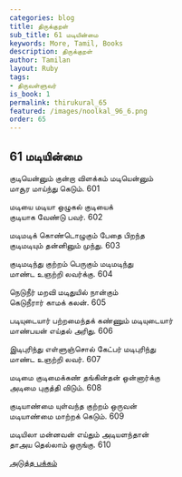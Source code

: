```yaml
---
categories: blog
title: திருக்குறள்
sub_title: 61 மடியின்மை
keywords: More, Tamil, Books
description: திருக்குறள்
author: Tamilan
layout: Ruby
tags:
- திருவள்ளுவர்
is_book: 1
permalink: thirukural_65
featured: /images/noolkal_96_6.png
order: 65
---
```

## 61 மடியின்மை

குடியென்னும் குன்றா விளக்கம் மடியென்னும்  
மாசூர மாய்ந்து கெடும். 601

மடியை மடியா ஒழுகல் குடியைக்  
குடியாக வேண்டு பவர். 602

மடிமடிக் கொண்டொழுகும் பேதை பிறந்த  
குடிமடியும் தன்னினும் முந்து. 603

குடிமடிந்து குற்றம் பெருகும் மடிமடிந்து  
மாண்ட உஞற்றி லவர்க்கு. 604

நெடுநீர் மறவி மடிதுயில் நான்கும்  
கெடுநீரார் காமக் கலன். 605

படியுடையார் பற்றமைந்தக் கண்ணும் மடியுடையார்  
மாண்பயன் எய்தல் அரிது. 606

இடிபுரிந்து எள்ளுஞ்சொல் கேட்பர் மடிபுரிந்து  
மாண்ட உஞற்றி லவர். 607

மடிமை குடிமைக்கண் தங்கின்தன் ஒன்னார்க்கு  
அடிமை புகுத்தி விடும். 608

குடியாண்மை யுள்வந்த குற்றம் ஒருவன்  
மடியாண்மை மாற்றக் கெடும். 609

மடியிலா மன்னவன் எய்தும் அடியளந்தான்  
தாஅய தெல்லாம் ஒருங்கு. 610

[அடுத்த பக்கம்](thirukural_66)